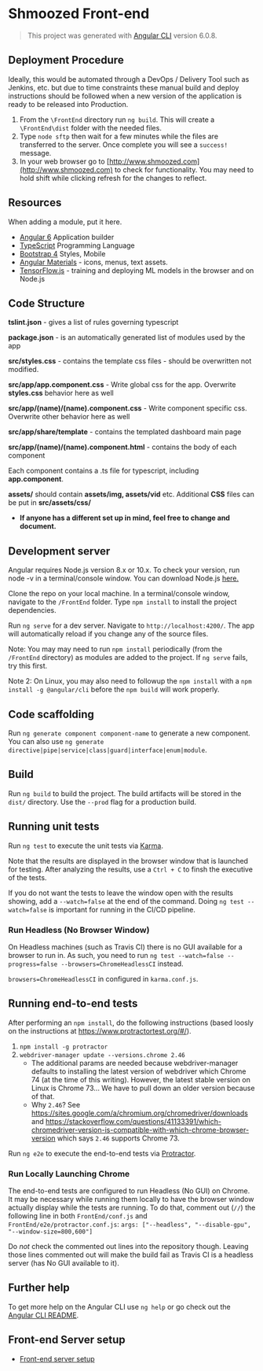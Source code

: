 # Shmoozed Front-end

> This project was generated with [Angular CLI](https://github.com/angular/angular-cli) version 6.0.8.

## Deployment Procedure

Ideally, this would be automated through a DevOps / Delivery Tool such as Jenkins, etc. but due to
time constraints these manual build and deploy instructions should be followed when a new version
of the application is ready to be released into Production.

1. From the `\FrontEnd` directory run `ng build`. This will create a `\FrontEnd\dist` folder with the needed files.
2. Type `node sftp` then wait for a few minutes while the files are transferred to the server. Once complete you will see a `success!` message. 
3. In your web browser go to [http://www.shmoozed.com](http://www.shmoozed.com) to check for functionality. You may need to hold shift while clicking refresh for the changes to reflect.

## Resources
When adding a module, put it here.
  - [Angular 6](https://angular.io/) Application builder
  - [TypeScript](https://www.typescriptlang.org/) Programming Language
  - [Bootstrap 4](http://getbootstrap.com/) Styles, Mobile
  - [Angular Materials](https://material.angular.io/) - icons, menus, text assets.
  - [TensorFlow.js](https://js.tensorflow.org/) - training and deploying ML models in the browser and on Node.js

## Code Structure
**tslint.json** - gives a list of rules governing typescript

**package.json** - is an automatically generated list of modules used by the app

**src/styles.css** - contains the template css files - should be overwritten not modified.

**src/app/app.component.css** - Write global css for the app. Overwrite **styles.css** behavior here as well

**src/app/(name)/(name).component.css** - Write component specific css. Overwrite other behavior here as well

**src/app/share/template** - contains the templated dashboard main page 

**src/app/(name)/(name).component.html** - contains the body of each component

Each component contains a .ts file for typescript, including **app.component**. 

**assets/** should contain **assets/img, assets/vid** etc. Additional **CSS** files can be put in **src/assets/css/**

 - **If anyone has a different set up in mind, feel free to change and document.**

## Development server

Angular requires Node.js version 8.x or 10.x. To check your version, run node -v in a terminal/console window. You can download Node.js [here.](https://nodejs.org/en/)

Clone the repo on your local machine. In a terminal/console window, navigate to the `/FrontEnd` folder. Type `npm install` to install the project dependencies.

Run `ng serve` for a dev server. Navigate to `http://localhost:4200/`. The app will automatically reload if you change any of the source files.

Note: You may may need to run `npm install` periodically (from the `/FrontEnd` directory) as modules are added to the project. If `ng serve` fails, try this first.

Note 2: On Linux, you may also need to followup the `npm install` with a `npm install -g @angular/cli` before the `npm build` will work properly.

## Code scaffolding

Run `ng generate component component-name` to generate a new component. You can also use `ng generate directive|pipe|service|class|guard|interface|enum|module`.

## Build

Run `ng build` to build the project. The build artifacts will be stored in the `dist/` directory. Use the `--prod` flag for a production build.

## Running unit tests

Run `ng test` to execute the unit tests via [Karma](https://karma-runner.github.io).

Note that the results are displayed in the browser window that is launched for testing. After analyzing the results, use a `Ctrl + C` to finsh the executive of the tests.

If you do not want the tests to leave the window open with the results showing, add a `--watch=false` at the end of the command. Doing `ng test --watch=false` is important for running in the CI/CD pipeline.

### Run Headless (No Browser Window)

On Headless machines (such as Travis CI) there is no GUI available for a browser to run in. As such, you need to run 
`ng test --watch=false --progress=false --browsers=ChromeHeadlessCI` instead.

`browsers=ChromeHeadlessCI` in configured in `karma.conf.js`.


## Running end-to-end tests

After performing an `npm install`, do the following instructions (based loosly on the instructions at https://www.protractortest.org/#/).

1. `npm install -g protractor`
2. `webdriver-manager update --versions.chrome 2.46`
   * The additional params are needed because webdriver-manager defaults to installing the latest version of webdriver which Chrome 74 (at the time of this writing). However, the latest stable version on Linux is Chrome 73... We have to pull down an older version because of that.
   * Why `2.46`? See https://sites.google.com/a/chromium.org/chromedriver/downloads and https://stackoverflow.com/questions/41133391/which-chromedriver-version-is-compatible-with-which-chrome-browser-version which says `2.46` supports Chrome 73.

Run `ng e2e` to execute the end-to-end tests via [Protractor](http://www.protractortest.org/).

### Run Locally Launching Chrome

The end-to-end tests are configured to run Headless (No GUI) on Chrome. It may be necessary while running them locally to have the browser window actually display while the tests are running. To do that, comment out (`//`) the following line in both `FrontEnd/conf.js` and `FrontEnd/e2e/protractor.conf.js`:
`args: ["--headless", "--disable-gpu", "--window-size=800,600"]`

Do _not_ check the commented out lines into the repository though. Leaving those lines commented out will make the build fail as Travis CI is a headless server (has No GUI available to it).

## Further help

To get more help on the Angular CLI use `ng help` or go check out the [Angular CLI README](https://github.com/angular/angular-cli/blob/master/README.md).

## Front-end Server setup

* [Front-end server setup](/Docs/Hosting.md#Front-end)
